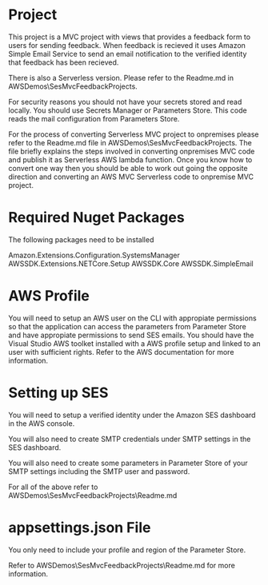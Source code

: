 Project
=======
This project is a MVC project with views that provides a feedback form to users for sending feedback. When feedback
is recieved it uses Amazon Simple Email Service to send an email notification to the verified identity that feedback
has been recieved.

There is also a Serverless version. Please refer to the Readme.md in AWSDemos\SesMvcFeedbackProjects.

For security reasons you should not have your secrets stored and read locally. You should use Secrets Manager 
or Parameters Store. This code reads the mail configuration from Parameters Store.

For the process of converting Serverless MVC project to onpremises please refer to the Readme.md file in 
AWSDemos\SesMvcFeedbackProjects. The file briefly explains the steps involved in converting onpremises MVC code and
publish it as Serverless AWS lambda function. Once you know how to convert one way then you should be able to
work out going the opposite direction and converting an AWS MVC Serverless code to onpremise MVC project.

Required Nuget Packages
=======================
The following packages need to be installed

Amazon.Extensions.Configuration.SystemsManager
AWSSDK.Extensions.NETCore.Setup
AWSSDK.Core
AWSSDK.SimpleEmail

AWS Profile
===========
You will need to setup an AWS user on the CLI with appropiate permissions so that the application can access the parameters
from Parameter Store and have appropiate permissions to send SES emails. You should have the Visual Studio AWS toolket
installed with a AWS profile setup and linked to an user with sufficient rights. Refer to the AWS documentation for
more information.

Setting up SES
==============
You will need to setup a verified identity under the Amazon SES dashboard in the AWS console. 

You will also need to create SMTP credentials under SMTP settings in the SES dashboard.

You will also need to create some parameters in Parameter Store of your SMTP settings including the SMTP user and 
password.

For all of the above refer to AWSDemos\SesMvcFeedbackProjects\Readme.md

appsettings.json File
=====================
You only need to include your profile and region of the Parameter Store.

Refer to AWSDemos\SesMvcFeedbackProjects\Readme.md for more information.